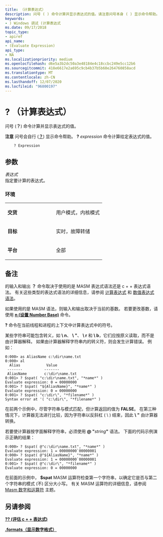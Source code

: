 ```yaml
---
title: （计算表达式）
description: 问号 ( ) 命令计算并显示表达式的值。请注意问号本身 ( ) 显示命令帮助。
keywords:
- ) Windows 调试 (计算表达式
ms.date: 09/17/2018
topic_type:
- apiref
api_name:
- (Evaluate Expression)
api_type:
- NA
ms.localizationpriority: medium
ms.openlocfilehash: d6e5a3b2dc50a3e48184e4c18ccbc249e5cc12b6
ms.sourcegitcommit: 418e6617e2a695c9cb4b37b5b60e264760858acd
ms.translationtype: MT
ms.contentlocale: zh-CN
ms.lasthandoff: 12/07/2020
ms.locfileid: "96800197"
---
```

# <a name="-evaluate-expression"></a>? （计算表达式）


问号 (**？**) 命令计算并显示表达式的值。

**注意**   问号会自行 ([**？**](---command-help-.md)) 显示命令帮助。 **?** *expression* 命令计算给定表达式的值。

```dbgcmd
    ? Expression
```

## <a name="span-idddk_cmd_evaluate_expression_dbgspanspan-idddk_cmd_evaluate_expression_dbgspanparameters"></a><span id="ddk_cmd_evaluate_expression_dbg"></span><span id="DDK_CMD_EVALUATE_EXPRESSION_DBG"></span>参数


<span id="_______Expression______"></span><span id="_______expression______"></span><span id="_______EXPRESSION______"></span>*表达式*   
指定要计算的表达式。

### <a name="span-idenvironmentspanspan-idenvironmentspanspan-idenvironmentspanenvironment"></a><span id="Environment"></span><span id="environment"></span><span id="ENVIRONMENT"></span>环境

<table>
<colgroup>
<col width="50%" />
<col width="50%" />
</colgroup>
<tbody>
<tr class="odd">
<td align="left"><p><strong>交货</strong></p></td>
<td align="left"><p>用户模式，内核模式</p></td>
</tr>
<tr class="even">
<td align="left"><p><strong>目标</strong></p></td>
<td align="left"><p>实时，故障转储</p></td>
</tr>
<tr class="odd">
<td align="left"><p><strong>平台</strong></p></td>
<td align="left"><p>全部</p></td>
</tr>
</tbody>
</table>

 

<a name="remarks"></a>备注
-------

的输入和输出 **？** 命令取决于使用的是 MASM 表达式语法还是 c + + 表达式语法。 有关这些类型的表达式语法的详细信息，请参阅 [计算表达式](evaluating-expressions.md) 和 [数值表达式语法](numerical-expression-syntax.md)。

如果使用的是 MASM 语法，则输入和输出取决于当前的基数。 若要更改基数，请使用 [**n (设置 Number Base)**](n--set-number-base-.md) 命令。

**?** 命令在当前线程和进程的上下文中计算表达式中的符号。

某些字符串可能包含转义，如 **\\ n**、 **\\ "**、 **\\ r** 和 **\\ b**，它们应按原义读取，而不是由计算器解释。 如果由计算器解释字符串内的转义符，则会发生计算错误。 例如：

```console
0:000> as AliasName c:\dir\name.txt
0:000> al
  Alias            Value
 -------          -------
 AliasName        c:\dir\name.txt
0:001> ? $spat( "c:\dir\name.txt", "*name*" )
Evaluate expression: 0 = 00000000
0:001> ? $spat( "${AliasName}", "*name*" )
Evaluate expression: 0 = 00000000
0:001> ? $spat( "c:\dir\", "*filename*" )
Syntax error at '( "c:\dir\", "*filename*" )
```

在前两个示例中，尽管字符串与模式匹配，但计算返回的值为 **FALSE**。 在第三种情况下，计算器无法进行比较，因为字符串以反斜杠 ( \\ ) 结束，因此 **\\ "** 由计算器转换。

若要使计算器按字面解释字符串，必须使用 <strong>@ "</strong>*string*<strong>"</strong> 语法。 下面的代码示例演示正确的结果：

```console
0:000> ? $spat( @"c:\dir\name.txt", "*name*" )
Evaluate expression: 1 = 00000000`00000001
0:000> ? $spat( @"${AliasName}", "*name*" )
Evaluate expression: 1 = 00000000`00000001
0:001> ? $spat( @"c:\dir\", "*filename*" )
Evaluate expression: 0 = 00000000
```

在前面的示例中， **$spat** MASM 运算符检查第一个字符串，以确定它是否与第二个字符串的模式 (不) 区分大小写。 有关 MASM 运算符的详细信息，请参阅 [Masm 数字和运算符](masm-numbers-and-operators.md) 主题。

## <a name="span-idsee_alsospansee-also"></a><span id="see_also"></span>另请参阅


[**?? (评估 c + + 表达式)**](----evaluate-c---expression-.md)

[**.formats（显示数字格式）**](-formats--show-number-formats-.md)

 

 






